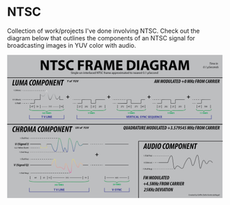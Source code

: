 # NTSC
Collection of work/projects I've done involving NTSC. Check out the diagram below that outlines the components of an NTSC signal for broadcasting images in YUV color with audio.

![alt text](NTSC_Signal_Diagram.png)
